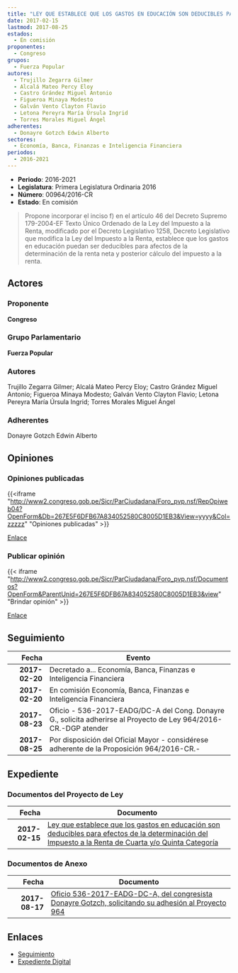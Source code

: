 ```yaml
---
title: "LEY QUE ESTABLECE QUE LOS GASTOS EN EDUCACIÓN SON DEDUCIBLES PARA EFECTOS DE LA DETERMINACIÓN DEL IMPUESTO A LA RENTA DE CUARTA O QUINTA CATEGORÍA"
date: 2017-02-15
lastmod: 2017-08-25
estados: 
  - En comisión
proponentes: 
  - Congreso
grupos: 
  - Fuerza Popular
autores: 
  - Trujillo Zegarra Gilmer
  - Alcalá Mateo Percy Eloy
  - Castro Grández Miguel Antonio
  - Figueroa Minaya Modesto
  - Galván Vento Clayton Flavio
  - Letona Pereyra María Úrsula Ingrid
  - Torres Morales Miguel Ángel
adherentes: 
  - Donayre Gotzch Edwin Alberto
sectores: 
  - Economía, Banca, Finanzas e Inteligencia Financiera
periodos: 
  - 2016-2021
---
```


- **Periodo**: 2016-2021
- **Legislatura**: Primera Legislatura Ordinaria 2016
- **Número**: 00964/2016-CR
- **Estado**: En comisión

> Propone incorporar el inciso f) en el artículo 46 del Decreto Supremo 179-2004-EF Texto Único Ordenado de la Ley del Impuesto a la Renta, modificado por el Decreto Legislativo 1258, Decreto Legislativo que modifica la Ley del Impuesto a la Renta, establece que los gastos en educación puedan ser deducibles para afectos de la determinación de la renta neta y posterior cálculo del impuesto a la renta.


## Actores

### Proponente

**Congreso**

### Grupo Parlamentario

**Fuerza Popular**

### Autores

Trujillo Zegarra Gilmer; Alcalá Mateo Percy Eloy; Castro Grández Miguel Antonio; Figueroa Minaya Modesto; Galván Vento Clayton Flavio; Letona Pereyra María Úrsula Ingrid; Torres Morales Miguel Ángel

### Adherentes

Donayre Gotzch Edwin Alberto


## Opiniones

### Opiniones publicadas

{{<iframe "http://www2.congreso.gob.pe/Sicr/ParCiudadana/Foro_pvp.nsf/RepOpiweb04?OpenForm&Db=267E5F6DFB67A834052580C8005D1EB3&View=yyyy&Col=zzzzz" "Opiniones publicadas" >}}

[Enlace](http://www2.congreso.gob.pe/Sicr/ParCiudadana/Foro_pvp.nsf/RepOpiweb04?OpenForm&Db=267E5F6DFB67A834052580C8005D1EB3&View=yyyy&Col=zzzzz)
### Publicar opinión

{{< iframe "http://www2.congreso.gob.pe/Sicr/ParCiudadana/Foro_pvp.nsf/Documentos?OpenForm&ParentUnid=267E5F6DFB67A834052580C8005D1EB3&view" "Brindar opinión" >}}

[Enlace](http://www2.congreso.gob.pe/Sicr/ParCiudadana/Foro_pvp.nsf/Documentos?OpenForm&ParentUnid=267E5F6DFB67A834052580C8005D1EB3&view)

## Seguimiento

| Fecha | Evento |
|------:|--------|
| **2017-02-20** | Decretado a... Economía, Banca, Finanzas e Inteligencia Financiera|
| **2017-02-20** | En comisión Economía, Banca, Finanzas e Inteligencia Financiera|
| **2017-08-23** | Oficio - 536-2017-EADG/DC-A del Cong. Donayre G., solicita adherirse al Proyecto de Ley 964/2016-CR.-DGP atender|
| **2017-08-25** | Por disposición del Oficial Mayor - considérese adherente de la Proposición 964/2016-CR.-|


## Expediente


### Documentos del Proyecto de Ley

| Fecha | Documento |
|------:|--------|
| **2017-02-15** | [Ley que establece que los gastos en educación son deducibles para efectos de la determinación del Impuesto a la Renta de Cuarta y/o Quinta Categoría](http://www.leyes.congreso.gob.pe/Documentos/2016_2021/Proyectos_de_Ley_y_de_Resoluciones_Legislativas/PL0095520170214.pdf) |

### Documentos de Anexo

| Fecha | Documento |
|------:|--------|
| **2017-08-17** | [Oficio 536-2017-EADG-DC-A, del congresista Donayre Gotzch, solicitando su adhesión al Proyecto 964](http://www.leyes.congreso.gob.pe/Documentos/2016_2021/Adhesiones/Proyectos_de_Ley/OFICIO-536-2017-EADG-DC-A.pdf) |

## Enlaces 

- [Seguimiento](http://www2.congreso.gob.pe/Sicr/TraDocEstProc/CLProLey2016.nsf/f7fff46988ca05b1052578e100829cc7/9733d278f686c868052580c80060eff3?OpenDocument)
- [Expediente Digital](http://www2.congreso.gob.pe/Sicr/TraDocEstProc/CLProLey2016.nsf/f7fff46988ca05b1052578e100829cc7/9733d278f686c868052580c80060eff3?OpenDocument&Click=05257FB7005EB655.eb71d0cf91d8294e05256cdf006b5706/$Body/0.1C6C)
